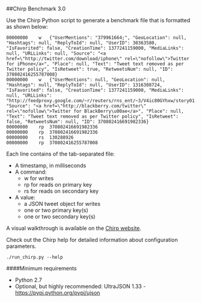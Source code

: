 
##Chirp Benchmark 3.0

Use the Chirp Python script to generate a benchmark file that is formatted as shown below:

```
00000000	w	{"UserMentions": "379961664;", "GeoLocation": null, "Hashtags": null, "ReplyToId": null, "UserID": 30363580, "IsFavorited": false, "CreationTime": 1377241159000, "MediaLinks": null, "URLLinks": null, "Source": "<a href=\"http://twitter.com/download/iphone\" rel=\"nofollow\">Twitter for iPhone</a>", "Place": null, "Text": "Tweet text removed as per Twitter policy", "IsRetweet": true, "RetweetsNum": null, "ID": 370802416255787008}
00000000	w	{"UserMentions": null, "GeoLocation": null, "Hashtags": null, "ReplyToId": null, "UserID": 1316308724, "IsFavorited": false, "CreationTime": 1377241159000, "MediaLinks": null, "URLLinks": "http://feedproxy.google.com/~r/reuters/rns_ent/~3/V4ic80GYhxw/story01.htm;", "Source": "<a href=\"http://blackberry.com/twitter\" rel=\"nofollow\">Twitter for BlackBerry\u00ae</a>", "Place": null, "Text": "Tweet text removed as per Twitter policy", "IsRetweet": false, "RetweetsNum": null, "ID": 370802416691982336}
00000000	rp	370802416691982336
00000000	rp	370802416691982336
00000000	rs	130288926
00000000	rp	370802416255787008
```

Each line contains of the tab-separated file:
 - A timestamp, in milliseconds
 - A command:
   - w for writes
   - rp for reads on primary key
   - rs for reads on secondary key
 - A value:
   - a JSON tweet object for writes
   - one or two primary key(s)
   - one or two secondary key(s)

A visual walkthrough is available on the [Chirp website](http://www.cs.ucr.edu/~ameno002/benchmark/).

Check out the Chirp help for detailed information about configuration parameters.
```
./run_chirp.py --help
```


####Minimum requirements

- Python 2.7
- Optional, but highly recommended: UltraJSON 1.33 - https://pypi.python.org/pypi/ujson

